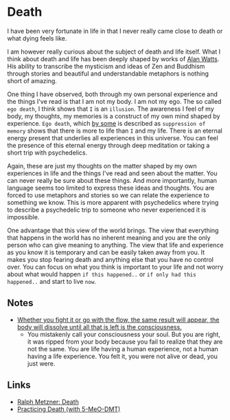 # Death
I have been very fortunate in life in that I never really came close to death or what dying feels like.

I am however really curious about the subject of death and life itself. What I think about death and life has been deeply shaped by works of [Alan Watts](../humans/alan-watts.md). His ability to transcribe the mysticism and ideas of Zen and Buddhism through stories and beautiful and understandable metaphors is nothing short of amazing.

One thing I have observed, both through my own personal experience and the things I've read is that I am not my body. I am not my ego. The so called `ego death`, I think shows that `I` is an `illusion`. The awareness I feel of my body, my thoughts, my memories is a construct of my own mind shaped by experience. `Ego death`, which [by some](https://psychonautwiki.org/w/index.php?title=Memory_suppression&_=#Ego_death) is described as `suppression of memory` shows that there is more to life than `I` and my life. There is an eternal energy present that underlies all experiences in this universe. You can feel the presence of this eternal energy through deep meditation or taking a short trip with psychedelics.

Again, these are just my thoughts on the matter shaped by my own experiences in life and the things I've read and seen about the matter. You can never really be sure about these things. And more importantly, human language seems too limited to express these ideas and thoughts. You are forced to use metaphors and stories so we can relate the experience to something we know. This is more apparent with psychedelics where trying to describe a psychedelic trip to someone who never experienced it is impossible.

One advantage that this view of the world brings. The view that everything that happens in the world has no inherent meaning and you are the only person who can give meaning to anything. The view that life and experience as you know it is temporary and can be easily taken away from you. It makes you stop fearing death and anything else that you have no control over. You can focus on what you think is important to your life and not worry about what would happen `if this happened..` or `if only had this happened..` and start to live `now`.

## Notes
- [Whether you fight it or go with the flow, the same result will appear, the body will dissolve until all that is left is the consciousness.](https://www.reddit.com/r/researchchemicals/comments/7rq9f4/5meodmt_5_mg_trip_report_relax_nothing_is_under/)
	- You mistakenly call your consciousness your soul. But you are right, it was ripped from your body because you fail to realize that they are not the same. You are life having a human experience, not a human having a life experience. You felt it, you were not alive or dead, you just were.

## Links
- [Ralph Metzner: Death](https://www.youtube.com/watch?v=gtNvWJM7nhE)
- [Practicing Death (with 5-MeO-DMT)](https://www.dmt-nexus.me/forum/default.aspx?g=posts&t=75716)
